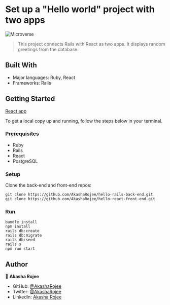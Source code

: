 # Set up a "Hello world" project with two apps

![Microverse](https://img.shields.io/badge/Microverse-blueviolet)

> This project connects Rails with React as two apps. It displays random greetings from the database.

## Built With

- Major languages: Ruby, React
- Frameworks: Rails

## Getting Started

[React app](https://github.com/AkashaRojee/hello-react-front-end)

To get a local copy up and running, follow the steps below in your terminal.

### Prerequisites

- Ruby
- Rails
- React
- PostgreSQL

### Setup

Clone the back-end and front-end repos:

```
git clone https://github.com/AkashaRojee/hello-rails-back-end.git
git clone https://github.com/AkashaRojee/hello-react-front-end.git
```

### Run

```
bundle install
npm install
rails db:create
rails db:migrate
rails db:seed
rails s
npm run start
```

## Author

👤 **Akasha Rojee**

- GitHub: [@AkashaRojee](https://github.com/AkashaRojee)
- Twitter: [@AkashaRojee](https://twitter.com/AkashaRojee)
- LinkedIn: [Akasha Rojee](https://linkedin.com/in/AkashaRojee)